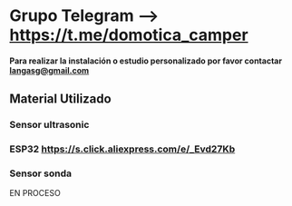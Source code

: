# Grupo Telegram --> https://t.me/domotica_camper

  #### Para realizar la instalación o estudio personalizado por favor contactar langasg@gmail.com

## Material Utilizado

### Sensor ultrasonic

### ESP32 https://s.click.aliexpress.com/e/_Evd27Kb

### Sensor sonda


EN PROCESO

